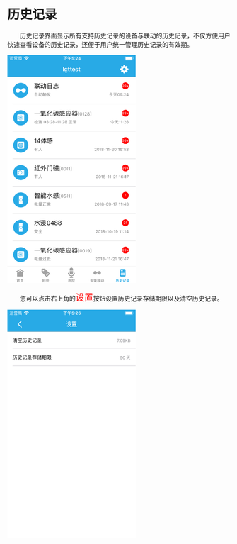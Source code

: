 # 历史记录

&emsp;&emsp;历史记录界面显示所有支持历史记录的设备与联动的历史记录，不仅方便用户快速查看设备的历史记录，还便于用户统一管理历史记录的有效期。

<img src="./images/history/历史记录.png" width = "290" height = "515">

&emsp;&emsp;您可以点击右上角的<font style='color:#ff0000;font-size:20px'>设置</font>按钮设置历史记录存储期限以及清空历史记录。

<img src="./images/history/设置.png" width = "290" height = "515">

